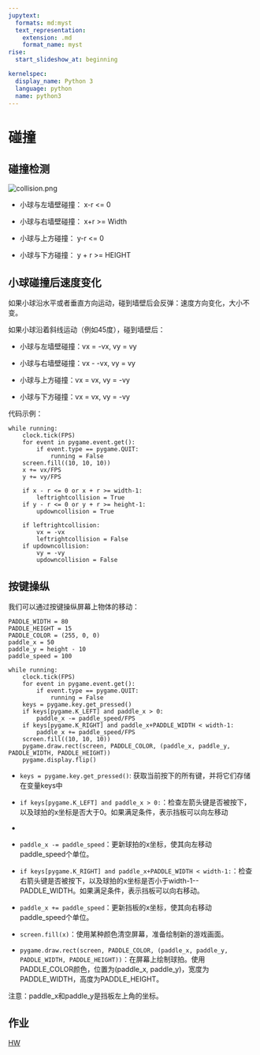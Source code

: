 ```yaml
---
jupytext:
  formats: md:myst
  text_representation:
    extension: .md
    format_name: myst
rise:
  start_slideshow_at: beginning

kernelspec:
  display_name: Python 3
  language: python
  name: python3
---
```


# 碰撞 #

## 碰撞检测 ##

![collision.png](collision.png)

* 小球与左墙壁碰撞： x-r <= 0

* 小球与右墙壁碰撞： x+r >= Width

* 小球与上方碰撞：   y-r <= 0

* 小球与下方碰撞：   y + r >= HEIGHT

## 小球碰撞后速度变化 ##

如果小球沿水平或者垂直方向运动，碰到墙壁后会反弹：速度方向变化，大小不变。

如果小球沿着斜线运动（例如45度），碰到墙壁后：

* 小球与左墙壁碰撞：vx = -vx, vy = vy

* 小球与右墙壁碰撞：vx - -vx, vy = vy

* 小球与上方碰撞：vx = vx, vy = -vy

* 小球与下方碰撞：vx = vx, vy = -vy

代码示例：

```{code-cell} python3
while running:
    clock.tick(FPS)
    for event in pygame.event.get():
        if event.type == pygame.QUIT:
            running = False
    screen.fill((10, 10, 10))
    x += vx/FPS
    y += vy/FPS

    if x - r <= 0 or x + r >= width-1:
        leftrightcollision = True
    if y - r <= 0 or y + r >= height-1:
        updowncollision = True

    if leftrightcollision:
        vx = -vx
        leftrightcollision = False
    if updowncollision:
        vy = -vy
        updowncollision = False
```

## 按键操纵 ##

我们可以通过按键操纵屏幕上物体的移动：

```{code-cell} python3
PADDLE_WIDTH = 80
PADDLE_HEIGHT = 15
PADDLE_COLOR = (255, 0, 0)
paddle_x = 50
paddle_y = height - 10
paddle_speed = 100

while running:
    clock.tick(FPS)
    for event in pygame.event.get():
        if event.type == pygame.QUIT:
            running = False
    keys = pygame.key.get_pressed()
    if keys[pygame.K_LEFT] and paddle_x > 0:
        paddle_x -= paddle_speed/FPS
    if keys[pygame.K_RIGHT] and paddle_x+PADDLE_WIDTH < width-1:
        paddle_x += paddle_speed/FPS
    screen.fill((10, 10, 10))
    pygame.draw.rect(screen, PADDLE_COLOR, (paddle_x, paddle_y, PADDLE_WIDTH, PADDLE_HEIGHT))
    pygame.display.flip()
```

* `keys = pygame.key.get_pressed()`: 获取当前按下的所有键，并将它们存储在变量keys中

* `if keys[pygame.K_LEFT] and paddle_x > 0:`：检查左箭头键是否被按下，以及球拍的x坐标是否大于0。如果满足条件，表示挡板可以向左移动
* 
* `paddle_x -= paddle_speed`：更新球拍的x坐标，使其向左移动paddle_speed个单位。
  
* `if keys[pygame.K_RIGHT] and paddle_x+PADDLE_WIDTH < width-1:`：检查右箭头键是否被按下，以及球拍的x坐标是否小于width-1-- PADDLE_WIDTH。如果满足条件，表示挡板可以向右移动。

* `paddle_x += paddle_speed`：更新挡板的x坐标，使其向右移动paddle_speed个单位。

* `screen.fill(x)`：使用某种颜色清空屏幕，准备绘制新的游戏画面。
  
* `pygame.draw.rect(screen, PADDLE_COLOR, (paddle_x, paddle_y, PADDLE_WIDTH, PADDLE_HEIGHT))`：在屏幕上绘制球拍。使用PADDLE_COLOR颜色，位置为(paddle_x, paddle_y)，宽度为PADDLE_WIDTH，高度为PADDLE_HEIGHT。

注意：paddle_x和paddle_y是挡板左上角的坐标。

## 作业 ##

[HW](hw3.md)
